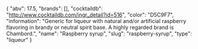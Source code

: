 {
    "abv": 17.5,
    "brands": [],
    "cocktaildb": "http://www.cocktaildb.com/ingr_detail?id=516",
    "color": "D5C9F7",
    "information": "Generic for liqueur with natural and/or artificial raspberry flavoring in brandy or neutral spirit base. A highly regarded brand is Chambord.",
    "name": "Raspberry syrup",
    "slug": "raspberry-syrup",
    "type": "liqueur"
}